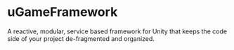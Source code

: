 # uGameFramework
A reactive, modular, service based framework for Unity that keeps the code side of your project de-fragmented and organized.
